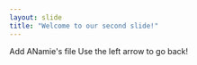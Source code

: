 ```yaml
---
layout: slide
title: "Welcome to our second slide!"
---
```

Add ANamie's file
Use the left arrow to go back!
